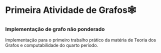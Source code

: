 # Primeira Atividade de Grafos🕸️

### Implementação de grafo não ponderado
Implementação para o primeiro trabalho prático da matéria de Teoria dos Grafos 
e computabilidade do quarto período. 